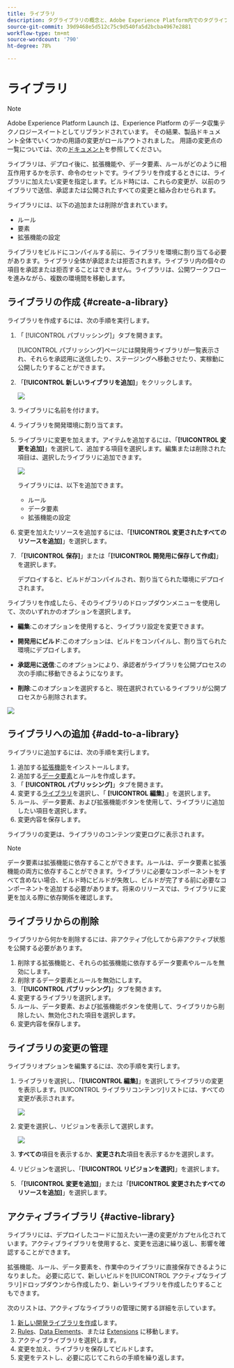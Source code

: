 ```yaml
---
title: ライブラリ
description: タグライブラリの概念と、Adobe Experience Platform内でのタグライブラリの機能について説明します。
source-git-commit: 39d9468e5d512c75c9d540fa5d2bcba4967e2881
workflow-type: tm+mt
source-wordcount: '790'
ht-degree: 78%

---
```


# ライブラリ

>[!NOTE]
>
>Adobe Experience Platform Launch は、Experience Platform のデータ収集テクノロジースイートとしてリブランドされています。 その結果、製品ドキュメント全体でいくつかの用語の変更がロールアウトされました。 用語の変更点の一覧については、次の[ドキュメント](../../term-updates.md)を参照してください。

ライブラリは、デプロイ後に、拡張機能や、データ要素、ルールがどのように相互作用するかを示す、命令のセットです。ライブラリを作成するときには、ライブラリに加えたい変更を指定します。ビルド時には、これらの変更が、以前のライブラリで送信、承認または公開されたすべての変更と組み合わせられます。

ライブラリには、以下の追加または削除が含まれています。

* ルール
* 要素
* 拡張機能の設定

ライブラリをビルドにコンパイルする前に、ライブラリを環境に割り当てる必要があります。ライブラリ全体が承認または拒否されます。ライブラリ内の個々の項目を承認または拒否することはできません。ライブラリは、公開ワークフローを進みながら、複数の環境間を移動します。

## ライブラリの作成 {#create-a-library}

ライブラリを作成するには、次の手順を実行します。

1. 「 [!UICONTROL パブリッシング]」タブを開きます。

   [!UICONTROL パブリッシング]ページには開発用ライブラリが一覧表示され、それらを承認用に送信したり、ステージングへ移動させたり、実稼動に公開したりすることができます。

1. 「**[!UICONTROL 新しいライブラリを追加]**」をクリックします。

   ![](../../images/library-create.jpg)

1. ライブラリに名前を付けます。
1. ライブラリを開発環境に割り当てます。
1. ライブラリに変更を加えます。アイテムを追加するには、「**[!UICONTROL 変更を追加]**」を選択して、追加する項目を選択します。編集または削除された項目は、選択したライブラリに追加できます。

   ![](../../images/library-add-change.jpg)

   ライブラリには、以下を追加できます。

   * ルール
   * データ要素
   * 拡張機能の設定

1. 変更を加えたリソースを追加するには、「**[!UICONTROL 変更されたすべてのリソースを追加]**」を選択します。
1. 「**[!UICONTROL 保存]**」または「**[!UICONTROL 開発用に保存して作成]**」を選択します。

   デプロイすると、ビルドがコンパイルされ、割り当てられた環境にデプロイされます。

ライブラリを作成したら、そのライブラリのドロップダウンメニューを使用して、次のいずれかのオプションを選択します。

* **編集**:このオプションを使用すると、ライブラリ設定を変更できます。

* **開発用にビルド**:このオプションは、ビルドをコンパイルし、割り当てられた環境にデプロイします。

* **承認用に送信**:このオプションにより、承認者がライブラリを公開プロセスの次の手順に移動できるようになります。

* **削除**:このオプションを選択すると、現在選択されているライブラリが公開プロセスから削除されます。

![](../../images/library-menu.png)

## ライブラリへの追加 {#add-to-a-library}

ライブラリに追加するには、次の手順を実行します。

1. 追加する[拡張機能](../managing-resources/extensions/overview.md)をインストールします。
1. 追加する[データ要素](../managing-resources/data-elements.md)とルールを作成します。
1. 「 **[!UICONTROL パブリッシング]**」タブを開きます。
1. 変更する[ライブラリ](libraries.md)を選択し、「 **[!UICONTROL 編集]**.」を選択します。
1. ルール、データ要素、および拡張機能ボタンを使用して、ライブラリに追加したい項目を選択します。
1. 変更内容を保存します。

ライブラリの変更は、ライブラリのコンテンツ変更ログに表示されます。

>[!NOTE]
>
> データ要素は拡張機能に依存することができます。ルールは、データ要素と拡張機能の両方に依存することができます。ライブラリに必要なコンポーネントをすべて含めない場合、ビルド時にビルドが失敗し、ビルドが完了する前に必要なコンポーネントを追加する必要があります。将来のリリースでは、ライブラリに変更を加える際に依存関係を確認します。

## ライブラリからの削除

ライブラリから何かを削除するには、非アクティブ化してから非アクティブ状態を公開する必要があります。

1. 削除する拡張機能と、それらの拡張機能に依存するデータ要素やルールを無効にします。
1. 削除するデータ要素とルールを無効にします。
1. 「**[!UICONTROL パブリッシング]**」タブを開きます。
1. 変更するライブラリを選択します。
1. ルール、データ要素、および拡張機能ボタンを使用して、ライブラリから削除したい、無効化された項目を選択します。
1. 変更内容を保存します。

## ライブラリの変更の管理

ライブラリオプションを編集するには、次の手順を実行します。

1. ライブラリを選択し、「**[!UICONTROL 編集]**」を選択してライブラリの変更を表示します。[!UICONTROL ライブラリコンテンツ]リストには、すべての変更が表示されます。

   ![](../../images/library-contents.jpg)

1. 変更を選択し、リビジョンを表示して選択します。

   ![](../../images/library-contents-revision.jpg)

1. **すべての**&#x200B;項目を表示するか、**変更された**&#x200B;項目を表示するかを選択します。
1. リビジョンを選択し、「**[!UICONTROL リビジョンを選択]**」を選択します。
1. 「**[!UICONTROL 変更を追加]**」または「**[!UICONTROL 変更されたすべてのリソースを追加]**」を選択します。

## アクティブライブラリ {#active-library}

ライブラリには、デプロイしたコードに加えたい一連の変更がカプセル化されています。アクティブライブラリを使用すると、変更を迅速に繰り返し、影響を確認することができます。

拡張機能、ルール、データ要素を、作業中のライブラリに直接保存できるようになりました。 必要に応じて、新しいビルドを[!UICONTROL アクティブなライブラリ]ドロップダウンから作成したり、新しいライブラリを作成したりすることもできます。

次のリストは、アクティブなライブラリの管理に関する詳細を示しています。

1. [新しい開発ライブラリを作成](libraries.md#create-a-library)します。
1. [Rules](../managing-resources/rules.md)、[Data Elements](../managing-resources/data-elements.md)、または [Extensions](../managing-resources/extensions/overview.md) に移動します。
1. アクティブライブラリを選択します。
1. 変更を加え、ライブラリを保存してビルドします。
1. 変更をテストし、必要に応じてこれらの手順を繰り返します。
